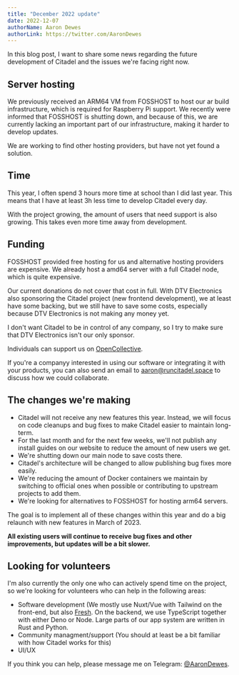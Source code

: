 ```yaml
---
title: "December 2022 update"
date: 2022-12-07
authorName: Aaron Dewes
authorLink: https://twitter.com/AaronDewes
---
```


In this blog post, I want to share some news regarding the future development of Citadel and the issues we're facing right now.

## Server hosting

We previously received an ARM64 VM from FOSSHOST to host our ar build infrastructure, which is required for Raspberry Pi support.
We recently were informed that FOSSHOST is shutting down, and because of this, we are currently lacking an important part of our infrastructure,
making it harder to develop updates.

We are working to find other hosting providers, but have not yet found a solution.

## Time

This year, I often spend 3 hours more time at school than I did last year. This means that I have at least 3h less time to develop Citadel every day.

With the project growing, the amount of users that need support is also growing. This takes even more time away from development.

## Funding

FOSSHOST provided free hosting for us and alternative hosting providers are expensive.
We already host a amd64 server with a full Citadel node, which is quite expensive.

Our current donations do not cover that cost in full.
With DTV Electronics also sponsoring the Citadel project (new frontend development), we at least have some backing, but we still have to save some costs,
especially because DTV Electronics is not making any money yet.

I don't want Citadel to be in control of any company, so I try to make sure that DTV Electronics isn't our only sponsor.

Individuals can support us on [OpenCollective](https://opencollective.com/runcitadel).

If you're a companyy interested in using our software or integrating it with your products, you can also send an email to [aaron@runcitadel.space](mailto:aaron.runcitadel.space) to discuss how we could collaborate.

## The changes we're making

- Citadel will not receive any new features this year. Instead, we will focus on code cleanups and bug fixes to make Citadel easier to maintain long-term.
- For the last month and for the next few weeks, we'll not publish any install guides on our website to reduce the amount of new users we get.
- We're shutting down our main node to save costs there.
- Citadel's architecture will be changed to allow publishing bug fixes more easily.
- We're reducing the amount of Docker containers we maintain by switching to official ones when possible or contributing to upstream projects to add them.
- We're looking for alternatives to FOSSHOST for hosting arm64 servers.

The goal is to implement all of these changes within this year and do a big relaunch with new features in March of 2023.

**All existing users will continue to receive bug fixes and other improvements, but updates will be a bit slower.**

## Looking for volunteers

I'm also currently the only one who can actively spend time on the project, so we're looking for volunteers who can help in the following areas:

- Software development (We mostly use Nuxt/Vue with Tailwind on the front-end, but also [Fresh](https://fresh.deno.dev). On the backend, we use TypeScript together with either Deno or Node. Large parts of our app system are written in Rust and Python.
- Community managment/support (You should at least be a bit familiar with how Citadel works for this)
- UI/UX

If you think you can help, please message me on Telegram: [@AaronDewes](https://t.me/AaronDewes).
